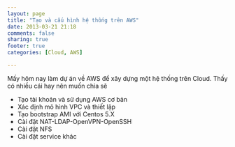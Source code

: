 ```yaml
---
layout: page
title: "Tạo và cấu hình hệ thống trên AWS"
date: 2013-03-21 21:18
comments: false
sharing: true
footer: true
categories: [Cloud, AWS]

---
```


Mấy hôm nay làm dự án về AWS để xây dựng một hệ thống trên Cloud. Thấy có nhiều cái hay nên muốn chia sẽ

- Tạo tài khoản và sử dụng AWS cơ bản
- Xác định mô hình VPC và thiết lập
- Tạo bootstrap AMI với Centos 5.X
- Cài đặt NAT-LDAP-OpenVPN-OpenSSH
- Cài đặt NFS
- Cài đặt service khác